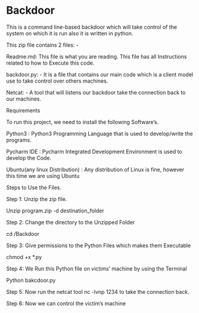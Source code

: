 # Backdoor
This is a command line-based backdoor which will take control of the system on which it is run also it is written in python.

This zip file contains 2 files: - 

Readme.md: This file is what you are reading. This file has all Instructions related to how to Execute this code.

backdoor.py: - It is a file that contains our main code which is a client model use to take control over others machines.

Netcat: - A tool that will listens our backdoor take the connection back to our machines.

Requirements

To run this project, we need to install the following Software’s.

Python3 : Python3 Programming Language that is used to develop/write the programs.

Pycharm IDE : Pycharm Integrated Development Environment is used to develop the Code.

Ubuntu(any linux Distribution) : Any distribution of Linux is fine, however this time we are using Ubuntu

Steps to Use the Files.

Step 1: Unzip the zip file.

Unzip program.zip -d destination_folder

Step 2: Change the directory to the Unzipped Folder

cd /Backdoor

Step 3: Give permissions to the Python Files which makes them Executable

chmod +x *.py

Step 4: We Run this Python file on victims’ machine by using the Terminal

Python bakcdoor.py

Step 5: Now run the netcat tool nc -lvnp 1234 to take the connection back.

Step 6: Now we can control the victim’s machine

